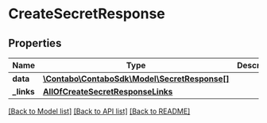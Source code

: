 # CreateSecretResponse

## Properties
Name | Type | Description | Notes
------------ | ------------- | ------------- | -------------
**data** | [**\Contabo\ContaboSdk\Model\SecretResponse[]**](SecretResponse.md) |  | 
**_links** | [**AllOfCreateSecretResponseLinks**](AllOfCreateSecretResponseLinks.md) |  | 

[[Back to Model list]](../../README.md#documentation-for-models) [[Back to API list]](../../README.md#documentation-for-api-endpoints) [[Back to README]](../../README.md)

